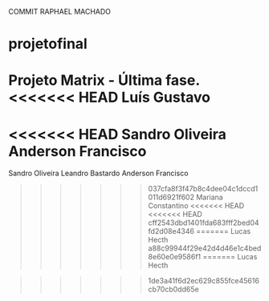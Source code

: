 ﻿COMMIT RAPHAEL MACHADO
# projetofinal
Projeto Matrix - Última fase.
<<<<<<< HEAD
Luís Gustavo
=======

<<<<<<< HEAD
Sandro Oliveira Anderson Francisco
=======
Sandro Oliveira
Leandro Bastardo
Anderson Francisco
>>>>>>> 037cfa8f3f47b8c4dee04c1dccd1011d6921f602
Mariana Constantino
<<<<<<< HEAD
<<<<<<< HEAD
>>>>>>> cff2543dbd1401fda683fff2bed04fd2d08e4346
=======
Lucas Hecth
>>>>>>> a88c99944f29e42d4d46e1c4bed8e60e0e9586f1
=======
Lucas Hecth

>>>>>>> 1de3a41f6d2ec629c855fce45616cb70cb0dd65e
